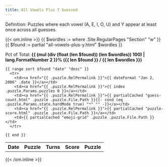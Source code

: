 ```yaml
---
title: All Vowels Plus Y Guessed
---
```


Definition: Puzzles where each vowel (A, E, I, O, U) and Y appear at least once across all guesses.

{{< om.inline >}}
  {{ $wordles := where .Site.RegularPages "Section" "w" }}
  {{ $found := partial "all-vowels-plus-y.html" $wordles }}
  <p>Pct of Total: <strong>{{ (mul (div (float (len $found)) (len $wordles)) 100)  | lang.FormatNumber 2 }}% ({{ len $found }} / {{ len $wordles }})</strong></p>
  <table>
    <tr>
      <th>Date</th>
      <th>Puzzle</th>
      <th>Turns</th>
      <th>Score</th>
      <th>Puzzle</th>
    </tr>

    {{ range sort $found "date" "desc" }}
      <tr>
        <td><a href="{{ .puzzle.RelPermalink }}">{{ dateFormat "Jan 2, 2006" .date }}</a></td>
        <td><a href="{{ .puzzle.RelPermalink }}">{{ index .puzzle.Params.puzzles 0 }}</a></td>
        <td><a href="{{ .puzzle.RelPermalink }}">{{ partialCached "guess-count.html" .puzzle .puzzle.File.Path }}{{- cond (eq .puzzle.Params.state.hardMode true) "*" "" -}}</a></td>
        <td><a href="{{ .puzzle.RelPermalink }}">{{ partialCached "puzzle-score.html" .puzzle .puzzle.File.Path }}</a></td>
        <td>{{ partialCached "emoji-grid" .puzzle .puzzle.File.Path }}</td>
      </tr>

    {{ end }}
  </table>
{{< /om.inline >}}
